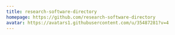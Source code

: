 ```yaml
---
title: research-software-directory
homepage: https://github.com/research-software-directory
avatar: https://avatars1.githubusercontent.com/u/35487281?v=4
---
```


    